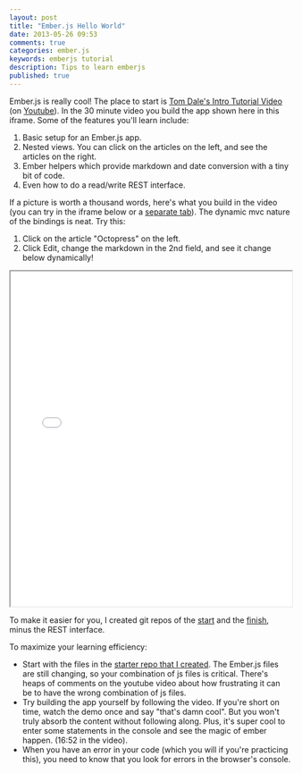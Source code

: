 ```yaml
---
layout: post
title: "Ember.js Hello World"
date: 2013-05-26 09:53
comments: true
categories: ember.js
keywords: emberjs tutorial 
description: Tips to learn emberjs
published: true
---
```


<p>
Ember.js is really cool! The place to start is <a href="http://emberjs.com/guides/">Tom Dale's Intro Tutorial Video</a>
(on <a href="http://www.youtube.com/watch?feature=player_embedded&amp;v=Ga99hMi7wfY">Youtube</a>). In the 30 minute video you build the app shown here in this
iframe. Some of the features you'll learn include:
</p><ol>
<li>Basic setup for an Ember.js app.
</li>
<li>Nested views. You can click on the articles on the left, and see the
   articles on the right.
</li>
<li>Ember helpers which provide markdown and date conversion with a tiny bit of code.
</li>
<li>Even how to do a read/write REST interface. 
</li>
</ol>


<p>
If a picture is worth a thousand words, here's what you build in the video (you
can try in the iframe below or a <a href="http://www.railsonmaui.com/tutorials/ember-js-guides-railsonmaui/index.html">separate tab</a>). The dynamic mvc nature of the
bindings is neat. Try this:
</p><ol>
<li>Click on the article "Octopress" on the left.
</li>
<li>Click Edit, change the markdown in the 2nd field, and see it change below
      dynamically! 
</li>
</ol>


<div><iframe src='/tutorials/ember-js-guides-railsonmaui/index.html' width='100%' height='600px'></iframe></div>

<p>
To make it easier for you, I created git repos of the <a href="https://github.com/justin808/ember-js-guides-railsonmaui-start">start</a> and the <a href="https://github.com/justin808/ember-js-guides-railsonmaui-no-rest">finish</a>,
minus the REST interface. 
</p>
<p>
To maximize your learning efficiency: 
</p><ul>
<li>Start with the files in the <a href="https://github.com/justin808/ember-js-guides-railsonmaui-start">starter repo that I created</a>. The Ember.js files
  are still changing, so your combination of js files is critical. There's heaps
  of comments on the youtube video about how frustrating it can be to have the
  wrong combination of js files.
</li>
<li>Try building the app yourself by following the video. If you're short on time,
  watch the demo once and say "that's damn cool". But you won't truly absorb the
  content without following along. Plus, it's super cool to enter some
  statements in the console and see the magic of ember happen. (16:52 in the
  video).
</li>
<li>When you have an error in your code (which you will if you're practicing
  this), you need to know that you look for errors in the browser's console.
</li>
</ul>




